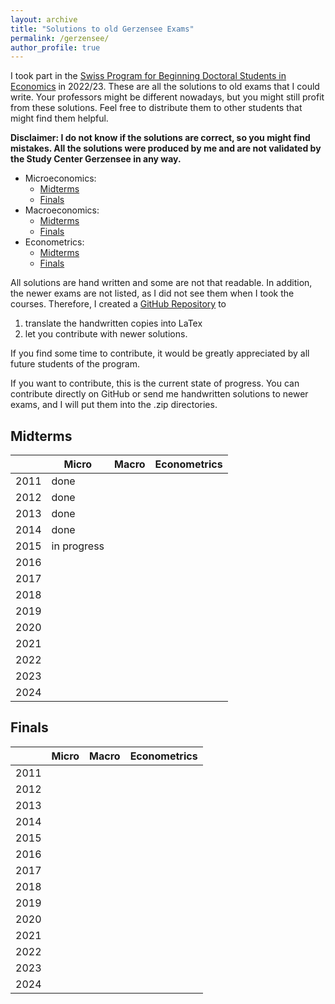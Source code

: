 ```yaml
---
layout: archive
title: "Solutions to old Gerzensee Exams"
permalink: /gerzensee/
author_profile: true
---
```


I took part in the [Swiss Program for Beginning Doctoral Students in Economics](https://szgerzensee.ch/courses/bdp) in 2022/23.
These are all the solutions to old exams that I could write.
Your professors might be different nowadays, but you might still profit from these solutions.
Feel free to distribute them to other students that might find them helpful.

**Disclaimer:
I do not know if the solutions are correct, so you might find mistakes.
All the solutions were produced by me and are not validated by the Study Center Gerzensee in any way.**

- Microeconomics: 
    - [Midterms](/files/zip/Micro_Midterms.zip)
    - [Finals](/files/zip/Micro_Finals.zip)
- Macroeconomics: 
    - [Midterms](/files/zip/Macro_Midterms.zip)
    - [Finals](/files/zip/Macro_Finals.zip)
- Econometrics: 
    - [Midterms](/files/zip/Econometrics_Midterms.zip)
    - [Finals](/files/zip/Econometrics_Finals.zip)

All solutions are hand written and some are not that readable.
In addition, the newer exams are not listed, as I did not see them when I took the courses.
Therefore, I created a [GitHub Repository](https://github.com/rodrigueztom/Gerzensee_Exams) to

1. translate the handwritten copies into LaTex
1. let you contribute with newer solutions.

If you find some time to contribute, it would be greatly appreciated by all future students of the program.

If you want to contribute, this is the current state of progress.
You can contribute directly on GitHub or send me handwritten solutions to newer exams, and I will put them into the .zip directories.

## Midterms

|      | Micro       | Macro       | Econometrics |
|------|-------------|-------------|--------------|
| 2011 | done        |             |              |
| 2012 | done        |             |              |
| 2013 | done        |             |              |
| 2014 | done        |             |              |
| 2015 | in progress |             |              |
| 2016 |             |             |              |
| 2017 |             |             |              |
| 2018 |             |             |              |
| 2019 |             |             |              |
| 2020 |             |             |              |
| 2021 |             |             |              |
| 2022 |             |             |              |
| 2023 |             |             |              |
| 2024 |             |             |              |

## Finals 

|      | Micro       | Macro       | Econometrics |
|------|-------------|-------------|--------------|
| 2011 |             |             |              |
| 2012 |             |             |              |
| 2013 |             |             |              |
| 2014 |             |             |              |
| 2015 |             |             |              |
| 2016 |             |             |              |
| 2017 |             |             |              |
| 2018 |             |             |              |
| 2019 |             |             |              |
| 2020 |             |             |              |
| 2021 |             |             |              |
| 2022 |             |             |              |
| 2023 |             |             |              |
| 2024 |             |             |              |
